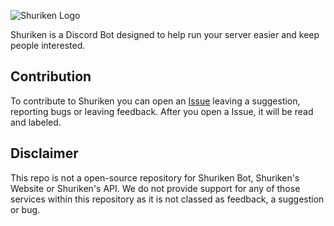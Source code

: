 ![Shuriken Logo](https://i.imgur.com/BxY8zTc.png)

Shuriken is a Discord Bot designed to help run your server easier and keep people interested.


## Contribution
To contribute to Shuriken you can open an [Issue](https://github.com/ShurikenBot/Shuriken/issues/new) leaving a suggestion, reporting bugs or leaving feedback.
After you open a Issue, it will be read and labeled.

## Disclaimer
This repo is not a open-source repository for Shuriken Bot, Shuriken's Website or Shuriken's API. We do not provide support for any of those services within this repository as it is not classed as feedback, a suggestion or bug.


